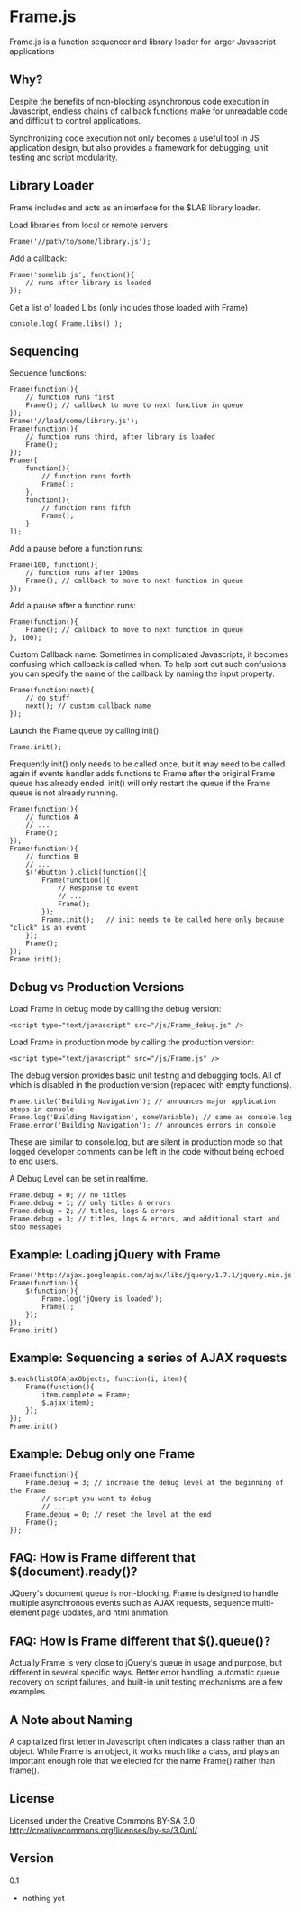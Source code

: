 Frame.js
============

Frame.js is a function sequencer and library loader for larger Javascript applications  

Why?
----------------

Despite the benefits of non-blocking asynchronous code execution in Javascript, endless chains of callback functions make for unreadable code and difficult to control applications.

Synchronizing code execution not only becomes a useful tool in JS application design, but also provides a framework for debugging, unit testing and script modularity.


Library Loader
----------------

Frame includes and acts as an interface for the $LAB library loader.

Load libraries from local or remote servers:

	Frame('//path/to/some/library.js');

Add a callback:

	Frame('somelib.js', function(){
		// runs after library is loaded
	});

Get a list of loaded Libs
(only includes those loaded with Frame)

	console.log( Frame.libs() );



Sequencing
----------------

Sequence functions:

	Frame(function(){
		// function runs first
		Frame(); // callback to move to next function in queue
	});
	Frame('//load/some/library.js');
	Frame(function(){
		// function runs third, after library is loaded
		Frame(); 
	});
	Frame([
		function(){ 
			// function runs forth
			Frame();
		},
		function(){
			// function runs fifth
			Frame();
		}
	]);

Add a pause before a function runs:

	Frame(100, function(){
		// function runs after 100ms
		Frame(); // callback to move to next function in queue
	});

Add a pause after a function runs: 

	Frame(function(){
		Frame(); // callback to move to next function in queue
	}, 100);


Custom Callback name:
Sometimes in complicated Javascripts, it becomes confusing which callback is called when. To help sort out such confusions you can specify the name of the callback by naming the input property.

	Frame(function(next){
		// do stuff
		next(); // custom callback name
	});


Launch the Frame queue by calling init(). 

	Frame.init();

Frequently init() only needs to be called once, but it may need to be called again if events handler adds functions to Frame after the original Frame queue has already ended. init() will only restart the queue if the Frame queue is not already running.

	Frame(function(){
		// function A
		// ...
		Frame();
	});
	Frame(function(){
		// function B
		// ...
		$('#button').click(function(){
			Frame(function(){
				// Response to event
				// ...
				Frame();
			});
			Frame.init(); 	// init needs to be called here only because "click" is an event
		});
		Frame();
	});
	Frame.init();


Debug vs Production Versions
----------------

Load Frame in debug mode by calling the debug version:

	<script type="text/javascript" src="/js/Frame_debug.js" />

Load Frame in production mode by calling the production version:

	<script type="text/javascript" src="/js/Frame.js" />

The debug version provides basic unit testing and debugging tools. All of which is disabled in the production version (replaced with empty functions). 

	Frame.title('Building Navigation'); // announces major application steps in console
	Frame.log('Building Navigation', someVariable); // same as console.log
	Frame.error('Building Navigation'); // announces errors in console

These are similar to console.log, but are silent in production mode so that logged developer comments can be left in the code without being echoed to end users. 

A Debug Level can be set in realtime.

	Frame.debug = 0; // no titles
	Frame.debug = 1; // only titles & errors
	Frame.debug = 2; // titles, logs & errors
	Frame.debug = 3; // titles, logs & errors, and additional start and stop messages



Example: Loading jQuery with Frame
----------------

	Frame('http://ajax.googleapis.com/ajax/libs/jquery/1.7.1/jquery.min.js'); 
	Frame(function(){
		$(function(){
			Frame.log('jQuery is loaded');
			Frame();
		});
	});
	Frame.init()


Example: Sequencing a series of AJAX requests
----------------

	$.each(listOfAjaxObjects, function(i, item){
		Frame(function(){
			item.complete = Frame;
			$.ajax(item);
		});
	});
	Frame.init()


Example: Debug only one Frame
----------------
	
	Frame(function(){
		Frame.debug = 3; // increase the debug level at the beginning of the Frame
			// script you want to debug
			// ...
		Frame.debug = 0; // reset the level at the end
		Frame();
	});



FAQ: How is Frame different that $(document).ready()?
----------------

JQuery's document queue is non-blocking. Frame is designed to handle multiple asynchronous events such as AJAX requests, sequence multi-element page updates, and html animation.


FAQ: How is Frame different that $().queue()?
----------------

Actually Frame is very close to jQuery's queue in usage and purpose, but different in several specific ways. Better error handling, automatic queue recovery on script failures, and built-in unit testing mechanisms are a few examples.


A Note about Naming
----------------

A capitalized first letter in Javascript often indicates a class rather than an object. While Frame is an object, it works much like a class, and plays an important enough role that we elected for the name Frame() rather than frame(). 



License
----------------
Licensed under the Creative Commons BY-SA 3.0  
http://creativecommons.org/licenses/by-sa/3.0/nl/



Version
-----------------
0.1  
+ nothing yet

